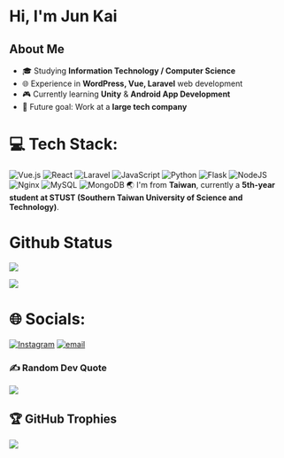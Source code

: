 # Hi, I'm Jun Kai
## About Me
- 🎓 Studying **Information Technology / Computer Science**  
- 🌐 Experience in **WordPress, Vue, Laravel** web development  
- 🎮 Currently learning **Unity** & **Android App Development**  
- 🏢 Future goal: Work at a **large tech company**

# 💻 Tech Stack:
![Vue.js](https://img.shields.io/badge/vue.js-%2335495e.svg?style=for-the-badge&logo=vuedotjs&logoColor=%234FC08D) ![React](https://img.shields.io/badge/react-%2320232a.svg?style=for-the-badge&logo=react&logoColor=%2361DAFB) ![Laravel](https://img.shields.io/badge/laravel-%23FF2D20.svg?style=for-the-badge&logo=laravel&logoColor=white) ![JavaScript](https://img.shields.io/badge/javascript-%23323330.svg?style=for-the-badge&logo=javascript&logoColor=%23F7DF1E) ![Python](https://img.shields.io/badge/python-3670A0?style=for-the-badge&logo=python&logoColor=ffdd54) ![Flask](https://img.shields.io/badge/flask-%23000.svg?style=for-the-badge&logo=flask&logoColor=white) ![NodeJS](https://img.shields.io/badge/node.js-6DA55F?style=for-the-badge&logo=node.js&logoColor=white) ![Nginx](https://img.shields.io/badge/nginx-%23009639.svg?style=for-the-badge&logo=nginx&logoColor=white) ![MySQL](https://img.shields.io/badge/mysql-4479A1.svg?style=for-the-badge&logo=mysql&logoColor=white) ![MongoDB](https://img.shields.io/badge/MongoDB-%234ea94b.svg?style=for-the-badge&logo=mongodb&logoColor=white)
🌏 I'm from **Taiwan**, currently a **5th-year student at STUST (Southern Taiwan University of Science and Technology)**.  


# Github Status
![](https://github-readme-stats.vercel.app/api?username=KingKaiZhuang&show_icons=true&theme=dark#gh-dark-mode-only&include_all_commits=true&count_private=true)

![](https://nirzak-streak-stats.vercel.app/?user=KingKaiZhuang&theme=dark&hide_border=false)<br/>





# 🌐 Socials:
[![Instagram](https://img.shields.io/badge/Instagram-%23E4405F.svg?logo=Instagram&logoColor=white)](https://instagram.com/https://www.instagram.com/zhuang_2025/) [![email](https://img.shields.io/badge/Email-D14836?logo=gmail&logoColor=white)](mailto:zhuangx869@gmail.com) 



### ✍️ Random Dev Quote
![](https://quotes-github-readme.vercel.app/api?type=horizontal&theme=dark)

## 🏆 GitHub Trophies
![](https://github-profile-trophy.vercel.app/?username=KingKaiZhuang&theme=radical&no-frame=true&no-bg=true&margin-w=4)

<!-- Proudly created with GPRM ( https://gprm.itsvg.in ) -->
